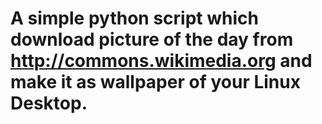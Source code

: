 # A simple python script which download picture of the day from http://commons.wikimedia.org and make it as wallpaper of your Linux Desktop.
